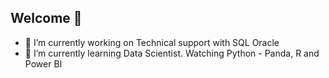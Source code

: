 ## Welcome 👋

- 🔭 I’m currently working on Technical support with SQL Oracle
- 🌱 I’m currently learning Data Scientist. Watching Python - Panda, R and Power BI

<!--
**prado-savio/prado-savio** is a ✨ _special_ ✨ repository because its `README.md` (this file) appears on your GitHub profile.

Here are some ideas to get you started:

- 🔭 I’m currently working on ...
- 🌱 I’m currently learning ...
- 👯 I’m looking to collaborate on ...
- 🤔 I’m looking for help with ...
- 💬 Ask me about ...
- 📫 How to reach me: ...
- 😄 Pronouns: ...
- ⚡ Fun fact: ...
-->
